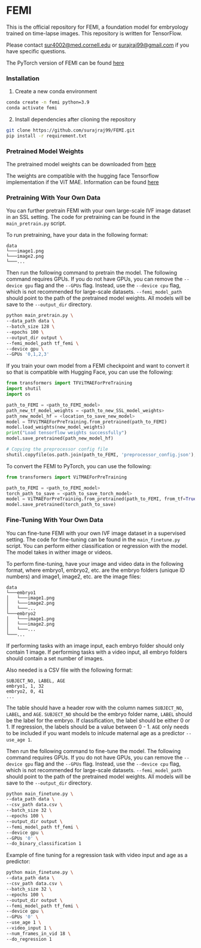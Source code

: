 # FEMI

This is the official repository for FEMI, a foundation model for embryology trained on time-lapse images. This repository is written for TensorFlow.

Please contact sur4002@med.cornell.edu or surajraj99@gmail.com if you have specific questions.

The PyTorch version of FEMI can be found [here](https://github.com/surajraj99/FEMI-pytorch)

### Installation
1. Create a new conda environment
```bash
conda create -n femi python=3.9
conda activate femi
```

2. Install dependencies after clioning the repository
```bash
git clone https://github.com/surajraj99/FEMI.git
pip install -r requirement.txt
```

### Pretrained Model Weights
The pretrained model weights can be downloaded from [here]()

The weights are compatible with the hugging face Tensorflow implementation if the ViT MAE. Information can be found [here](https://huggingface.co/docs/transformers/main/model_doc/vit_mae)

### Pretraining With Your Own Data
You can further pretrain FEMI with your own large-scale IVF image dataset in an SSL setting. The code for pretraining can be found in the `main_pretrain.py` script.

To run pretraining, have your data in the following format:
```
data
└───image1.png
└───image2.png
└───...
```

Then run the following command to pretrain the model. The following command requires GPUs. If you do not have GPUs, you can remove the `--device gpu` flag and the `--GPUs` flag. Instead, use the `--device cpu` flag, which is not recommended for large-scale datasets. `--femi_model_path` should point to the path of the pretrained model weights. All models will be save to the `--output_dir` directory.

```bash
python main_pretrain.py \
--data_path data \
--batch_size 128 \
--epochs 100 \
--output_dir output \
--femi_model_path tf_femi \
--device gpu \
--GPUs '0,1,2,3'
```

If you train your own model from a FEMI checkpoint and want to convert it so that is compatible with Hugging Face, you can use the following:

```python
from transformers import TFViTMAEForPreTraining
import shutil
import os

path_to_FEMI = <path_to_FEMI_model>
path_new_tf_model_weights = <path_to_new_SSL_model_weights>
path_new_model_hf = <location_to_save_new_model>
model = TFViTMAEForPreTraining.from_pretrained(path_to_FEMI)
model.load_weights(new_model_weights)
print("Load tensorflow weights successfully")
model.save_pretrained(path_new_model_hf)

# Copying the preprocessor config file
shutil.copyfile(os.path.join(path_to_FEMI, 'preprocessor_config.json'), os.path.join(path_new_model, 'preprocessor_config.json'))
```

To convert the FEMI to PyTorch, you can use the following:

```python
from transformers import ViTMAEForPreTraining

path_to_FEMI = <path_to_FEMI_model>
torch_path_to_save = <path_to_save_torch_model>
model = ViTMAEForPreTraining.from_pretrained(path_to_FEMI, from_tf=True)
model.save_pretrained(torch_path_to_save)
```

### Fine-Tuning With Your Own Data
You can fine-tune FEMI with your own IVF image dataset in a supervised setting. The code for fine-tuning can be found in the `main_finetune.py` script. You can perform either classification or regression with the model. The model takes in wither image or videos.

To perform fine-tuning, have your image and video data in the following format, where embryo1, embryo2, etc. are the embryo folders (unique ID numbers) and image1, image2, etc. are the image files:
```
data
└───embryo1
│   └───image1.png
│   └───image2.png
│   └───...
└───embryo2
│   └───image1.png
│   └───image2.png
│   └───...
└───...
```

If performing tasks with an image input, each embryo folder should only contain 1 image. If performing tasks with a video input, all embryo folders should contain a set number of images.

Also needed is a CSV file with the following format:

```
SUBJECT_NO, LABEL, AGE
embryo1, 1, 32
embryo2, 0, 41
...
```

The table should have a header row with the column names `SUBJECT_NO`, `LABEL`, and `AGE`. `SUBJECT_NO` should be the embryo folder name, `LABEL` should be the label for the embryo. If classification, the label should be either 0 or 1. If regression, the labels should be a value between 0 - 1. `AGE` only needs to be included if you want models to inlcude maternal age as a predictor `--use_age 1`.

Then run the following command to fine-tune the model. The following command requires GPUs. If you do not have GPUs, you can remove the `--device gpu` flag and the `--GPUs` flag. Instead, use the `--device cpu` flag, which is not recommended for large-scale datasets. `--femi_model_path` should point to the path of the pretrained model weights. All models will be save to the `--output_dir` directory.

```bash
python main_finetune.py \
--data_path data \
--csv_path data.csv \
--batch_size 32 \
--epochs 100 \
--output_dir output \
--femi_model_path tf_femi \
--device gpu \
--GPUs '0' \
--do_binary_classification 1
```

Example of fine tuning for a regression task with video input and age as a predictor:

```bash
python main_finetune.py \
--data_path data \
--csv_path data.csv \
--batch_size 32 \
--epochs 100 \
--output_dir output \
--femi_model_path tf_femi \
--device gpu \
--GPUs '0' \
--use_age 1 \
--video_input 1 \
--num_frames_in_vid 18 \
--do_regression 1
```

